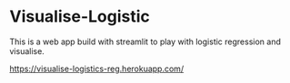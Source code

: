 # Visualise-Logistic
This is a web app build with streamlit to play with logistic regression and visualise.

https://visualise-logistics-reg.herokuapp.com/



